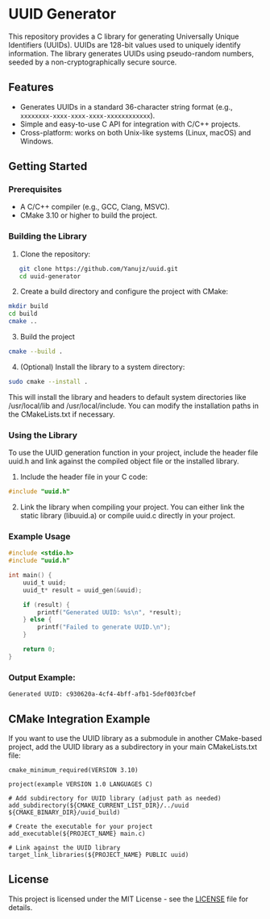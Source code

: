 # UUID Generator

This repository provides a C library for generating Universally Unique Identifiers (UUIDs). UUIDs are 128-bit values used to uniquely identify information. The library generates UUIDs using pseudo-random numbers, seeded by a non-cryptographically secure source.

## Features

- Generates UUIDs in a standard 36-character string format (e.g., `xxxxxxxx-xxxx-xxxx-xxxx-xxxxxxxxxxxx`).
- Simple and easy-to-use C API for integration with C/C++ projects.
- Cross-platform: works on both Unix-like systems (Linux, macOS) and Windows.

## Getting Started

### Prerequisites

- A C/C++ compiler (e.g., GCC, Clang, MSVC).
- CMake 3.10 or higher to build the project.

### Building the Library

1. Clone the repository:
```bash
   git clone https://github.com/Yanujz/uuid.git
   cd uuid-generator
```

2.  Create a build directory and configure the project with CMake:
```bash
mkdir build
cd build
cmake ..
```

3. Build the project

``` bash
cmake --build .
```

4. (Optional) Install the library to a system directory:

```bash
sudo cmake --install .
```
This will install the library and headers to default system directories like /usr/local/lib and /usr/local/include. You can modify the installation paths in the CMakeLists.txt if necessary.


### Using the Library
To use the UUID generation function in your project, include the header file uuid.h and link against the compiled object file or the installed library.

1. Include the header file in your C code:
```c
#include "uuid.h"
```
2. Link the library when compiling your project. You can either link the static library (libuuid.a) or compile uuid.c directly in your project.

### Example Usage
```c
#include <stdio.h>
#include "uuid.h"

int main() {
    uuid_t uuid;
    uuid_t* result = uuid_gen(&uuid);

    if (result) {
        printf("Generated UUID: %s\n", *result);
    } else {
        printf("Failed to generate UUID.\n");
    }

    return 0;
}
```

### Output Example:
```
Generated UUID: c930620a-4cf4-4bff-afb1-5def003fcbef
```


## CMake Integration Example
If you want to use the UUID library as a submodule in another CMake-based project, add the UUID library as a subdirectory in your main CMakeLists.txt file:
```
cmake_minimum_required(VERSION 3.10)

project(example VERSION 1.0 LANGUAGES C)

# Add subdirectory for UUID library (adjust path as needed)
add_subdirectory(${CMAKE_CURRENT_LIST_DIR}/../uuid ${CMAKE_BINARY_DIR}/uuid_build)

# Create the executable for your project
add_executable(${PROJECT_NAME} main.c)

# Link against the UUID library
target_link_libraries(${PROJECT_NAME} PUBLIC uuid)
```

## License
This project is licensed under the MIT License - see the [LICENSE](LICENSE) file for details.